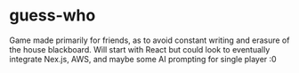 # guess-who
Game made primarily for friends, as to avoid constant writing and erasure of the house blackboard.  Will start with React but could look to eventually integrate Nex.js, AWS, and maybe some AI prompting for single player :0
